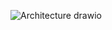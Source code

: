![Architecture drawio](https://user-images.githubusercontent.com/98812321/157650808-22eadb78-6416-475a-be49-6a11a3252a33.png)

